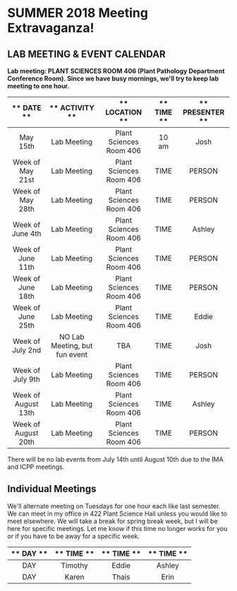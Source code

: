 # SUMMER 2018 Meeting Extravaganza!

## LAB MEETING & EVENT CALENDAR

__Lab meeting: PLANT SCIENCES ROOM 406 (Plant Pathology Department Conference Room). Since we have busy mornings, we'll try to keep lab meeting to one hour.__

** DATE **|** ACTIVITY **|** LOCATION **|** TIME **|** PRESENTER **
:-----:|:-----:|:-----:|:-----:|:-----:
May 15th | Lab Meeting | Plant Sciences Room 406 | 10 am | Josh
Week of May 21st | Lab Meeting | Plant Sciences Room 406 | TIME | PERSON
Week of May 28th | Lab Meeting | Plant Sciences Room 406 | TIME | PERSON
Week of June 4th | Lab Meeting | Plant Sciences Room 406 | TIME | Ashley
Week of June 11th | Lab Meeting | Plant Sciences Room 406 | TIME | PERSON
Week of June 18th | Lab Meeting | Plant Sciences Room 406 | TIME | PERSON
Week of June 25th | Lab Meeting | Plant Sciences Room 406 | TIME | Eddie
Week of July 2nd | NO Lab Meeting, but fun event | TBA | TIME | Josh
Week of July 9th | Lab Meeting | Plant Sciences Room 406 | TIME | PERSON
Week of August 13th | Lab Meeting | Plant Sciences Room 406 | TIME | Ashley
Week of August 20th | Lab Meeting | Plant Sciences Room 406 | TIME | PERSON

There will be no lab events from July 14th until August 10th due to the IMA and ICPP meetings.

## __Individual Meetings__

We'll alternate meeting on Tuesdays for one hour each like last semester. We can meet in my office in 422 Plant Science Hall unless you would like to meet elsewhere. We will take a break for spring break week, but I will be here for specific meetings. Let me know if this time no longer works for you or if you have to be away for a specific week.

** DAY **|** TIME **|** TIME **|** TIME **
:-----:|:-----:|:-----:|:-----:
DAY | Timothy | Eddie | Ashley
DAY | Karen | Thais | Erin
